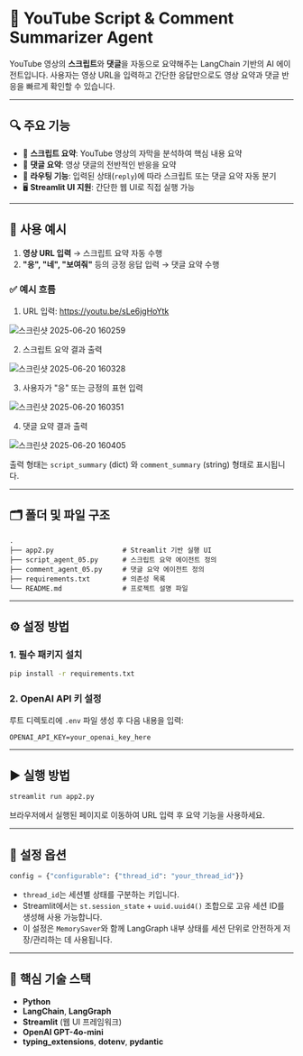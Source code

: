 # 🎥 YouTube Script & Comment Summarizer Agent

YouTube 영상의 **스크립트**와 **댓글**을 자동으로 요약해주는 LangChain 기반의 AI 에이전트입니다. 사용자는 영상 URL을 입력하고 간단한 응답만으로도 영상 요약과 댓글 반응을 빠르게 확인할 수 있습니다.

---

## 🔍 주요 기능

- 📝 **스크립트 요약**: YouTube 영상의 자막을 분석하여 핵심 내용 요약
- 💬 **댓글 요약**: 영상 댓글의 전반적인 반응을 요약
- 🧭 **라우팅 기능**: 입력된 상태(`reply`)에 따라 스크립트 또는 댓글 요약 자동 분기
- 🖥 **Streamlit UI 지원**: 간단한 웹 UI로 직접 실행 가능

---

## 🚀 사용 예시

1. **영상 URL 입력** → 스크립트 요약 자동 수행
2. **"응", "네", "보여줘"** 등의 긍정 응답 입력 → 댓글 요약 수행

### ✅ 예시 흐름

1. URL 입력:
https://youtu.be/sLe6jgHoYtk

![스크린샷 2025-06-20 160259](https://github.com/user-attachments/assets/08678cdc-d41a-408c-8b69-da22dcec4377)

2. 스크립트 요약 결과 출력

![스크린샷 2025-06-20 160328](https://github.com/user-attachments/assets/70e20c3e-2636-42a1-96d5-16387c8a704d)


3. 사용자가 "응" 또는 긍정의 표현 입력

![스크린샷 2025-06-20 160351](https://github.com/user-attachments/assets/15e2fd08-53cf-480b-b3e9-c579e911f559)

4. 댓글 요약 결과 출력

![스크린샷 2025-06-20 160405](https://github.com/user-attachments/assets/e903c56d-f38e-4cfb-8918-e2c12b966690)


출력 형태는 `script_summary` (dict) 와 `comment_summary` (string) 형태로 표시됩니다.

---

## 🗂️ 폴더 및 파일 구조

```
.
├── app2.py                 # Streamlit 기반 실행 UI
├── script_agent_05.py      # 스크립트 요약 에이전트 정의
├── comment_agent_05.py     # 댓글 요약 에이전트 정의
├── requirements.txt        # 의존성 목록
└── README.md               # 프로젝트 설명 파일
```

---

## ⚙️ 설정 방법

### 1. 필수 패키지 설치

```bash
pip install -r requirements.txt
```

### 2. OpenAI API 키 설정

루트 디렉토리에 `.env` 파일 생성 후 다음 내용을 입력:

```env
OPENAI_API_KEY=your_openai_key_here
```

---

## ▶️ 실행 방법

```bash
streamlit run app2.py
```

브라우저에서 실행된 페이지로 이동하여 URL 입력 후 요약 기능을 사용하세요.

---

## 🧠 설정 옵션

```python
config = {"configurable": {"thread_id": "your_thread_id"}}
```

* `thread_id`는 세션별 상태를 구분하는 키입니다.
* Streamlit에서는 `st.session_state` + `uuid.uuid4()` 조합으로 고유 세션 ID를 생성해 사용 가능합니다.
* 이 설정은 `MemorySaver`와 함께 LangGraph 내부 상태를 세션 단위로 안전하게 저장/관리하는 데 사용됩니다.

---

## 🔩 핵심 기술 스택

* **Python**
* **LangChain**, **LangGraph**
* **Streamlit** (웹 UI 프레임워크)
* **OpenAI GPT-4o-mini**
* **typing\_extensions**, **dotenv**, **pydantic**
